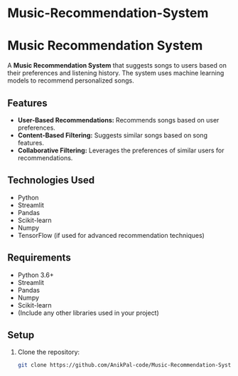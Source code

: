 # Music-Recommendation-System

# Music Recommendation System

A **Music Recommendation System** that suggests songs to users based on their preferences and listening history. The system uses machine learning models to recommend personalized songs.

## Features

- **User-Based Recommendations:** Recommends songs based on user preferences.
- **Content-Based Filtering:** Suggests similar songs based on song features.
- **Collaborative Filtering:** Leverages the preferences of similar users for recommendations.

## Technologies Used

- Python
- Streamlit
- Pandas
- Scikit-learn
- Numpy
- TensorFlow (if used for advanced recommendation techniques)

## Requirements

- Python 3.6+
- Streamlit
- Pandas
- Numpy
- Scikit-learn
- (Include any other libraries used in your project)

## Setup

1. Clone the repository:

   ```bash
   git clone https://github.com/AnikPal-code/Music-Recommendation-System.git
